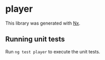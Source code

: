 # player

This library was generated with [Nx](https://nx.dev).

## Running unit tests

Run `ng test player` to execute the unit tests.
